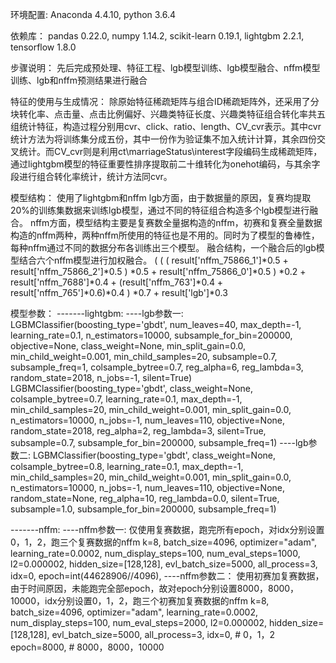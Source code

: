 环境配置: Anaconda 4.4.10, python 3.6.4


依赖库： pandas 0.22.0, numpy 1.14.2, scikit-learn 0.19.1, lightgbm 2.2.1, tensorflow 1.8.0


步骤说明： 先后完成预处理、特征工程、lgb模型训练、lgb模型融合、nffm模型训练、lgb和nffm预测结果进行融合


特征的使用与生成情况： 除原始特征稀疏矩阵与组合ID稀疏矩阵外，还采用了分块转化率、点击量、点击比例偏好、兴趣类特征长度、兴趣类特征组合转化率共五组统计特征，构造过程分别用cvr、click、ratio、length、CV_cvr表示。其中cvr统计方法为将训练集分成五份，其中一份作为验证集不加入统计计算，其余四份交叉统计。而CV_cvr则是利用ct\marriageStatus\interest字段编码生成稀疏矩阵，通过lightgbm模型的特征重要性排序提取前二十维转化为onehot编码，与其余字段进行组合转化率统计，统计方法同cvr。


模型结构：
使用了lightgbm和nffm
lgb方面，由于数据量的原因，复赛均提取20%的训练集数据来训练lgb模型，通过不同的特征组合构造多个lgb模型进行融合。
nffm方面，模型结构主要是复赛数全量据构造的nffm，初赛和复赛全量数据构造的nffm两种，两种nffm所使用的特征也是不用的。同时为了模型的鲁棒性，每种nffm通过不同的数据分布各训练出三个模型。
融合结构，一个融合后的lgb模型结合六个nffm模型进行加权融合。
(
  ( 
    (
      result['nffm_75866_1']*0.5 + result['nffm_75866_2']*0.5
    ) 
    *0.5 + result['nffm_75866_0']*0.5
  ) 
  *0.2 + result['nffm_7688']*0.4 + (result['nffm_763']*0.4 + result['nffm_765']*0.6)*0.4 
) 
*0.7 + result['lgb']*0.3

模型参数： 
-------lightgbm:
----lgb参数一:
LGBMClassifier(boosting_type='gbdt', num_leaves=40, max_depth=-1, learning_rate=0.1, n_estimators=10000, subsample_for_bin=200000, objective=None, class_weight=None, min_split_gain=0.0, min_child_weight=0.001, min_child_samples=20, subsample=0.7, subsample_freq=1, colsample_bytree=0.7, reg_alpha=6, reg_lambda=3, random_state=2018, n_jobs=-1, silent=True) LGBMClassifier(boosting_type='gbdt', class_weight=None, colsample_bytree=0.7, learning_rate=0.1, max_depth=-1, min_child_samples=20, min_child_weight=0.001, min_split_gain=0.0, n_estimators=10000, n_jobs=-1, num_leaves=110, objective=None, random_state=2018, reg_alpha=2, reg_lambda=3, silent=True, subsample=0.7, subsample_for_bin=200000, subsample_freq=1)
----lgb参数二:
LGBMClassifier(boosting_type='gbdt', class_weight=None, colsample_bytree=0.8,
    learning_rate=0.1, max_depth=-1, min_child_samples=20,
    min_child_weight=0.001, min_split_gain=0.0, n_estimators=10000,
    n_jobs=-1, num_leaves=110, objective=None, random_state=None,
    reg_alpha=10, reg_lambda=0.0, silent=True, subsample=1.0,
    subsample_for_bin=200000, subsample_freq=1)

-------nffm:
----nffm参数一:
仅使用复赛数据，跑完所有epoch，对idx分别设置0，1，2，跑三个复赛数据的nffm
k=8,
batch_size=4096,
optimizer="adam",
learning_rate=0.0002,
num_display_steps=100,
num_eval_steps=1000,
l2=0.000002,
hidden_size=[128,128],
evl_batch_size=5000,
all_process=3,
idx=0,
epoch=int(44628906//4096),
----nffm参数二：
使用初赛加复赛数据，由于时间原因，未能跑完全部epoch，故对epoch分别设置8000，8000，10000，idx分别设置0，1，2，跑三个初赛加复赛数据的nffm
k=8,
batch_size=4096,
optimizer="adam",
learning_rate=0.0002,
num_display_steps=100,
num_eval_steps=2000,
l2=0.000002,
hidden_size=[128,128],
evl_batch_size=5000,
all_process=3,
idx=0, # 0，1，2
epoch=8000, # 8000，8000，10000 
